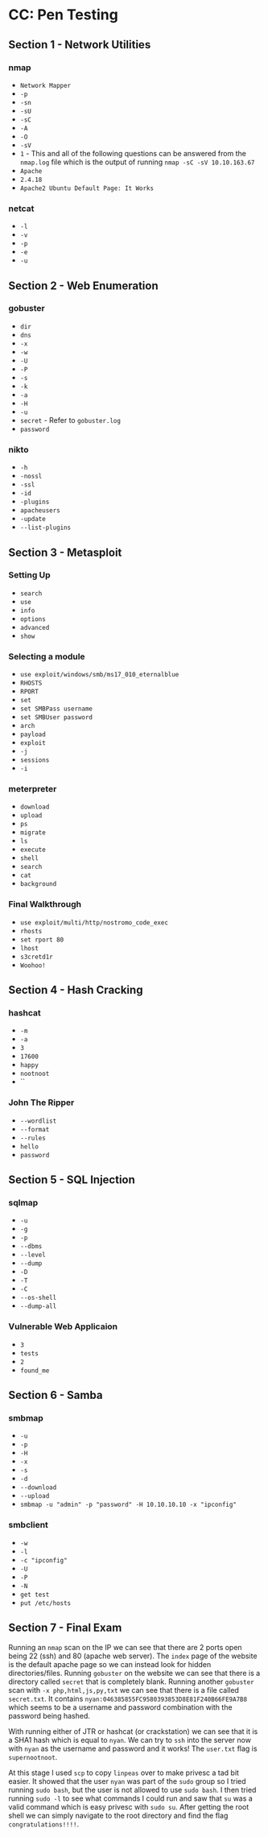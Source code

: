 # CC: Pen Testing

## Section 1 - Network Utilities

### nmap

* `Network Mapper`
* `-p`
* `-sn`
* `-sU`
* `-sC`
* `-A`
* `-O`
* `-sV`
* `1` - This and all of the following questions can be answered from the `nmap.log` file which is the output of running `nmap -sC -sV 10.10.163.67`
* `Apache`
* `2.4.18`
* `Apache2 Ubuntu Default Page: It Works`

### netcat

* `-l`
* `-v`
* `-p`
* `-e`
* `-u`

## Section 2 - Web Enumeration

### gobuster

* `dir`
* `dns`
* `-x`
* `-w`
* `-U`
* `-P`
* `-s`
* `-k`
* `-a`
* `-H`
* `-u`
* `secret` - Refer to `gobuster.log`
* `password`

### nikto

* `-h`
* `-nossl`
* `-ssl`
* `-id`
* `-plugins`
* `apacheusers`
* `-update`
* `--list-plugins`

## Section 3 - Metasploit

### Setting Up

* `search`
* `use`
* `info`
* `options`
* `advanced`
* `show`

### Selecting a module

* `use exploit/windows/smb/ms17_010_eternalblue`
* `RHOSTS`
* `RPORT`
* `set`
* `set SMBPass username`
* `set SMBUser password`
* `arch`
* `payload`
* `exploit`
* `-j`
* `sessions`
* `-i`

### meterpreter

* `download`
* `upload`
* `ps`
* `migrate`
* `ls`
* `execute`
* `shell`
* `search`
* `cat`
* `background`

### Final Walkthrough
* `use exploit/multi/http/nostromo_code_exec`
* `rhosts`
* `set rport 80`
* `lhost`
* `s3cretd1r`
* `Woohoo!`

## Section 4 - Hash Cracking

### hashcat

* `-m`
* `-a`
* `3`
* `17600`
* `happy`
* `nootnoot`
* ``

### John The Ripper

* `--wordlist`
* `--format`
* `--rules`
* `hello`
* `password`

## Section 5 - SQL Injection

### sqlmap

* `-u`
* `-g`
* `-p`
* `--dbms`
* `--level`
* `--dump`
* `-D`
* `-T`
* `-C`
* `--os-shell`
* `--dump-all`

### Vulnerable Web Applicaion

* `3`
* `tests`
* `2`
* `found_me`

## Section 6 - Samba

### smbmap

* `-u`
* `-p`
* `-H`
* `-x`
* `-s`
* `-d`
* `--download`
* `--upload`
* `smbmap -u "admin" -p "password" -H 10.10.10.10 -x "ipconfig"`

### smbclient

* `-w`
* `-l`
* `-c "ipconfig"`
* `-U`
* `-P`
* `-N`
* `get test`
* `put /etc/hosts`

## Section 7 - Final Exam

Running an `nmap` scan on the IP we can see that there are 2 ports open being 22 (ssh) and 80 (apache web server). The `index` page of the website is the default apache page so we can instead look for hidden directories/files. Running `gobuster` on the website we can see that there is a directory called `secret` that is completely blank. Running another `gobuster` scan with `-x php,html,js,py,txt` we can see that there is a file called `secret.txt`. It contains `nyan:046385855FC9580393853D8E81F240B66FE9A7B8` which seems to be a username and password combination with the password being hashed. 

With running either of JTR or hashcat (or crackstation) we can see that it is a SHA1 hash which is equal to `nyan`. We can try to `ssh` into the server now with `nyan` as the username and password and it works! The `user.txt` flag is `supernootnoot`.

At this stage I used `scp` to copy `linpeas` over to make privesc a tad bit easier. It showed that the user `nyan` was part of the `sudo` group so I tried running `sudo bash`, but the user is not allowed to use `sudo bash`. I then tried running `sudo -l` to see what commands I could run and saw that `su` was a valid command which is easy privesc with `sudo su`. After getting the root shell we can simply navigate to the root directory and find the flag `congratulations!!!!`.